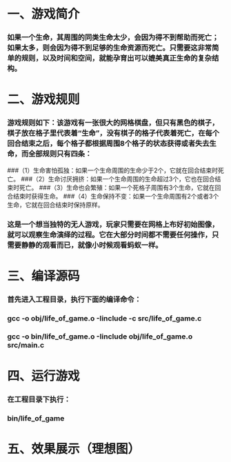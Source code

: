 # 一、游戏简介 
### 如果一个生命，其周围的同类生命太少，会因为得不到帮助而死亡；如果太多，则会因为得不到足够的生命资源而死亡。只需要这非常简单的规则，以及时间和空间，就能孕育出可以媲美真正生命的复杂结构。

# 二、游戏规则      
### 游戏规则如下：该游戏有一张很大的网格棋盘，但只有黑色的棋子，棋子放在格子里代表着“生命”，没有棋子的格子代表着死亡，在每个回合结束之后，每个格子都根据周围8个格子的状态获得或者失去生命，而全部规则只有四条：
###（1）生命害怕孤独：如果一个生命周围的生命少于2个，它就在回合结束时死亡。
###（2）生命讨厌拥挤：如果一个生命周围的生命超过3个，它也在回合结束时死亡。
###（3）生命也会繁殖：如果一个死格子周围有3个生命，它就在回合结束时获得生命。
###（4）生命保持不变：如果一个生命周围有2个或者3个生命，它就在回合结束时保持原样。

### 这是一个想当独特的无人游戏，玩家只需要在网格上布好初始图像，就可以观察生命演绎的过程。它在大部分时间都不需要任何操作，只需要静静的观看而已，就像小时候观看蚂蚁一样。

# 三、编译源码
### 首先进入工程目录，执行下面的编译命令：
### gcc -o obj/life_of_game.o -Iinclude -c src/life_of_game.c
### gcc -o bin/life_of_game.o -Iinclude obj/life_of_game.o src/main.c

# 四、运行游戏
### 在工程目录下执行：
### bin/life_of_game

# 五、效果展示（理想图）
